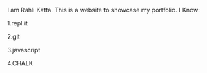 I am Rahli Katta.
This is a website to showcase my portfolio.
I Know:

1.repl.it

2.git

3.javascript

4.CHALK
